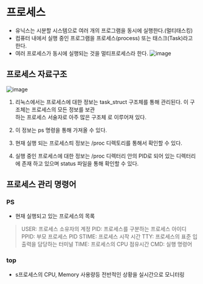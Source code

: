 # 프로세스
- 유닉스는 시분할 시스템으로 여러 개의 프로그램을 동시에 실행한다.(멀티태스킹)
- 컴퓨터 내에서 실행 중인 프로그램을 프로세스(process) 또는 태스크(Task)라고 한다.
- 여러 프로세스가 동시에 실행되는 것을 멀티프로세스라 한다.
![image](https://velog.velcdn.com/images/myway00/post/7085480a-8ec8-4ef1-afee-514b1d4ad568/image.png)

## 프로세스 자료구조 
![image](blob:https://velog.io/b1da12b1-8909-4054-a8fa-4342841370b4)

1. 리눅스에서는 프로세스에 대한 정보는 task_struct 구조체를 통해 관리된다.  이 구조체는 프로세스의 모든 정보를 보관   
    하는 프로세스 서술자로 아주 많은 구조체 로 이루어져 있다.

2. 이 정보는 ps 명령을 통해 가져올 수 있다.

3. 현재 실행 되는 프로세스틔 정보는 /proc 디렉토리를 통해서 확인할 수 있다.

4. 실행 중인 프로세스에 대한 정보는 /proc 디렉터리 안의 PID로 되어 있는 디렉터리에 존재 하고 있으며 status 파일을 통해 확인할 수 있다.

## 프로세스 관리 명령어

### PS
- 현재 실행되고 있는 프로세스의 목록  
> USER: 프로세스 소유자의 계정   PID: 프로세스를 구분하는 프로세스 아이디   PPID:  부모 프로세스 PID
STIME: 프로세스 시작 시간   TTY: 프로세스의 표준 입출력을 담당하는 터미널  TIME: 프로세스의 CPU 점유시간
CMD: 실행 명령어    

### top
- s프로세스의 CPU, Memory 사용량등 전반적인 상황을 실시간으로 모니터링
